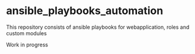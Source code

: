 # ansible_playbooks_automation
This repository consists of ansible playbooks for webapplication, roles and custom modules

Work in progress
